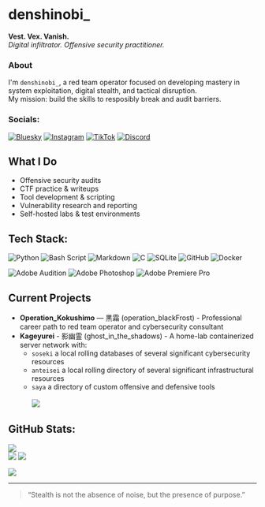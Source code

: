 # denshinobi_
**Vest. Vex. Vanish.** <br/>
*Digital infiltrator. Offensive security practitioner.*

### About
I'm `denshinobi_`, a red team operator focused on developing mastery in system exploitation, digital stealth, and tactical disruption.  
My mission: build the skills to resposibly break and audit barriers.

### Socials:
[![Bluesky](https://img.shields.io/badge/bluesky-00BD8E?style=for-the-badge&logo=bluesky&logoColor=%23FFFFFF)](https://bsky.app/profile/denshinobi.bsky.social) 
[![Instagram](https://img.shields.io/badge/Instagram-%2300BD8E.svg?style=for-the-badge&logo=Instagram&logoColor=white)](https://instagram.com/denshinobi_) 
[![TikTok](https://img.shields.io/badge/TikTok-%2300BD8E.svg?style=for-the-badge&logo=TikTok&logoColor=white)](https://tiktok.com/@denshinobi_) 
[![Discord](https://img.shields.io/badge/Discord-%2300BD8E.svg?style=for-the-badge&logo=discord&logoColor=white)](https://discord.gg/https://discord.gg/jt6akTDh) 

## What I Do
- Offensive security audits
- CTF practice & writeups
- Tool development & scripting
- Vulnerability research and reporting
- Self-hosted labs & test environments

## Tech Stack:
![Python](https://img.shields.io/badge/python-3670A0?style=for-the-badge&logo=python&logoColor=ffdd54) 
![Bash Script](https://img.shields.io/badge/bash_script-%23121011.svg?style=for-the-badge&logo=gnu-bash&logoColor=white)
![Markdown](https://img.shields.io/badge/markdown-%23000000.svg?style=for-the-badge&logo=markdown&logoColor=white) 
![C](https://img.shields.io/badge/c-%2300599C.svg?style=for-the-badge&logo=c&logoColor=white) 
![SQLite](https://img.shields.io/badge/sqlite-%2307405e.svg?style=for-the-badge&logo=sqlite&logoColor=white) 
![GitHub](https://img.shields.io/badge/github-%23121011.svg?style=for-the-badge&logo=github&logoColor=white) 
![Docker](https://img.shields.io/badge/docker-%230db7ed.svg?style=for-the-badge&logo=docker&logoColor=white)

![Adobe Audition](https://img.shields.io/badge/Adobe%20Audition-9999FF.svg?style=for-the-badge&logo=Adobe%20Audition&logoColor=white) 
![Adobe Photoshop](https://img.shields.io/badge/adobe%20photoshop-%2331A8FF.svg?style=for-the-badge&logo=adobe%20photoshop&logoColor=white) 
![Adobe Premiere Pro](https://img.shields.io/badge/Adobe%20Premiere%20Pro-9999FF.svg?style=for-the-badge&logo=Adobe%20Premiere%20Pro&logoColor=white)

## Current Projects
- **Operation_Kokushimo** — 黒霜 (operation_blackFrost) - Professional career path to red team operator and cybersecurity consultant
- **Kageyurei** - 影幽霊 (ghost_in_the_shadows) - A home-lab containerized server network with:
    - `soseki` a local rolling databases of several significant cybersecurity resources
    - `anteisei` a local rolling directory of several significant infrastructural resources
    - `saya` a directory of custom offensive and defensive tools
<br/><br/>
![](https://github-contributor-stats.vercel.app/api?username=denshinobi&limit=5&theme=dark&combine_all_yearly_contributions=true)

## GitHub Stats:
![](https://github-readme-stats.vercel.app/api/top-langs/?username=denshinobi&theme=tokyonight&hide_border=true&include_all_commits=false&count_private=false&layout=compact)<br/>
![](https://github-readme-stats.vercel.app/api?username=denshinobi&theme=tokyonight&hide_border=true&include_all_commits=false&count_private=false)
![](https://nirzak-streak-stats.vercel.app/?user=denshinobi&theme=tokyonight&hide_border=true)<br/>

![](https://github-profile-trophy.vercel.app/?username=denshinobi&theme=tokyonight&no-frame=true&no-bg=true&margin-w=4)

---
> “Stealth is not the absence of noise, but the presence of purpose.” 

